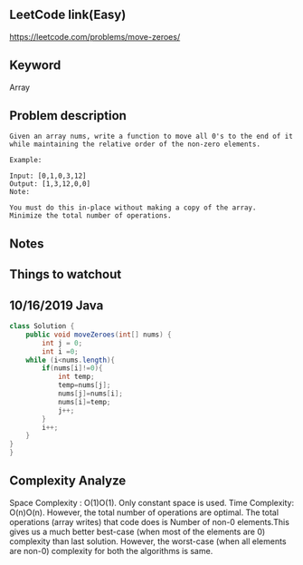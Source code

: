 ## LeetCode link(Easy)
https://leetcode.com/problems/move-zeroes/

## Keyword
Array

## Problem description
```
Given an array nums, write a function to move all 0's to the end of it while maintaining the relative order of the non-zero elements.

Example:

Input: [0,1,0,3,12]
Output: [1,3,12,0,0]
Note:

You must do this in-place without making a copy of the array.
Minimize the total number of operations.
```



## Notes


## Things to watchout

## 10/16/2019 Java

```java
class Solution {
    public void moveZeroes(int[] nums) {
        int j = 0;
        int i =0;
    while (i<nums.length){
        if(nums[i]!=0){
            int temp;
            temp=nums[j];
            nums[j]=nums[i];
            nums[i]=temp;
            j++;
        }
        i++;
    }
}
}

```
## Complexity Analyze
Space Complexity : O(1)O(1). Only constant space is used.
Time Complexity: O(n)O(n). However, the total number of operations are optimal. The total operations (array writes) that code does is Number of non-0 elements.This gives us a much better best-case (when most of the elements are 0) complexity than last solution. However, the worst-case (when all elements are non-0) complexity for both the algorithms is same.